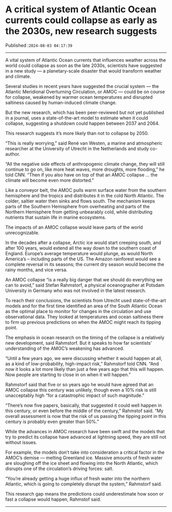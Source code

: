 # A critical system of Atlantic Ocean currents could collapse as early as the 2030s, new research suggests

Published :`2024-08-03 04:17:39`

---

A vital system of Atlantic Ocean currents that influences weather across the world could collapse as soon as the late 2030s, scientists have suggested in a new study — a planetary-scale disaster that would transform weather and climate.

Several studies in recent years have suggested the crucial system — the Atlantic Meridional Overturning Circulation, or AMOC — could be on course for collapse, weakened by warmer ocean temperatures and disrupted saltiness caused by human-induced climate change.

But the new research, which has been peer-reviewed but not yet published in a journal, uses a state-of-the-art model to estimate when it could collapse, suggesting a shutdown could happen between 2037 and 2064.

This research suggests it’s more likely than not to collapse by 2050.

“This is really worrying,” said René van Westen, a marine and atmospheric researcher at the University of Utrecht in the Netherlands and study co-author.

“All the negative side effects of anthropogenic climate change, they will still continue to go on, like more heat waves, more droughts, more flooding,” he told CNN. “Then if you also have on top of that an AMOC collapse … the climate will become even more distorted.”

Like a conveyor belt, the AMOC pulls warm surface water from the southern hemisphere and the tropics and distributes it in the cold North Atlantic. The colder, saltier water then sinks and flows south. The mechanism keeps parts of the Southern Hemisphere from overheating and parts of the Northern Hemisphere from getting unbearably cold, while distributing nutrients that sustain life in marine ecosystems.

The impacts of an AMOC collapse would leave parts of the world unrecognizable.

In the decades after a collapse, Arctic ice would start creeping south, and after 100 years, would extend all the way down to the southern coast of England. Europe’s average temperature would plunge, as would North America’s – including parts of the US. The Amazon rainforest would see a complete reversal in its seasons; the current dry season would become the rainy months, and vice versa.

An AMOC collapse “is a really big danger that we should do everything we can to avoid,” said Stefan Rahmstorf, a physical oceanographer at Potsdam University in Germany who was not involved in the latest research.

To reach their conclusions, the scientists from Utrecht used state-of-the-art models and for the first time identified an area of the South Atlantic Ocean as the optimal place to monitor for changes in the circulation and use observational data. They looked at temperatures and ocean saltiness there to firm up previous predictions on when the AMOC might reach its tipping point.

The emphasis in ocean research on the timing of the collapse is a relatively new development, said Rahmstorf. But it speaks to how far scientists’ understanding of the AMOC’s weakening has advanced.

“Until a few years ago, we were discussing whether it would happen at all, as a kind of low-probability, high-impact risk,” Rahmstorf told CNN. “And now it looks a lot more likely than just a few years ago that this will happen. Now people are starting to close in on when it will happen.”

Rahmstorf said that five or so years ago he would have agreed that an AMOC collapse this century was unlikely, though even a 10% risk is still unacceptably high “for a catastrophic impact of such magnitude.”

“There’s now five papers, basically, that suggested it could well happen in this century, or even before the middle of the century,” Rahmstof said. “My overall assessment is now that the risk of us passing the tipping point in this century is probably even greater than 50%.”

While the advances in AMOC research have been swift and the models that try to predict its collapse have advanced at lightning speed, they are still not without issues.

For example, the models don’t take into consideration a critical factor in the AMOC’s demise — melting Greenland ice. Massive amounts of fresh water are sloughing off the ice sheet and flowing into the North Atlantic, which disrupts one of the circulation’s driving forces: salt.

“You’re already getting a huge influx of fresh water into the northern Atlantic, which is going to completely disrupt the system,” Rahmstorf said.

This research gap means the predictions could underestimate how soon or fast a collapse would happen, Rahmstof said.

---

